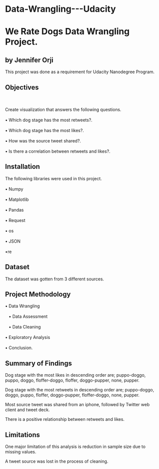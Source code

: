 # Data-Wrangling---Udacity

# We Rate Dogs Data Wrangling Project.

## by Jennifer Orji


 This project was done as a requirement for Udacity Nanodegree Program.

## Objectives 
<br></br>
Create visualization that answers the following questions.
<br></br>
• Which dog stage has the most retweets?.
<br></br>
• Which dog stage has the most likes?.
<br></br>
• How was the source tweet shared?.
<br></br>
• Is there a correlation between retweets and likes?.


## Installation
The following libraries were used in this project.
<br></br>
• Numpy
<br></br>
• Matplotlib
<br></br>
• Pandas
<br></br>
• Request
<br></br>
• os
<br></br>
• JSON
<br></br>
•re

## Dataset

The dataset was gotten from 3 different sources.

## Project Methodology 

• Data Wrangling 
<br></br>
    • Data Assessment 
<br></br>
    • Data Cleaning 
<br></br>
• Exploratory Analysis 
<br></br>
• Conclusion.





## Summary of Findings


Dog stage with the most likes in descending order are; puppo-doggo, puppo, doggo, floffer-doggo, floffer, doggo-pupper, none, pupper.

Dog stage with the most retweets in descending order are; puppo-doggo, doggo, puppo, floffer, doggo-pupper, floffer-doggo, none, pupper.

Most source tweet was shared from an iphone, followed by Twitter web client and tweet deck.

There is a positive relationship between retweets and likes.

## Limitations 

One major limitation of this analysis is reduction in sample size due to missing values.

A tweet source was lost in the process of cleaning.

